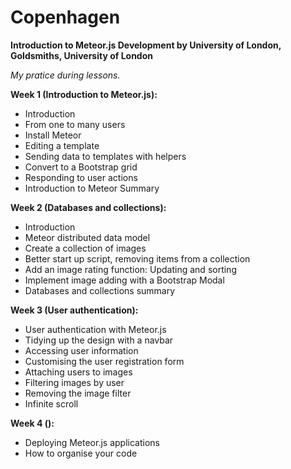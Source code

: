 # **Copenhagen**

**Introduction to Meteor.js Development
by University of London, Goldsmiths, University of London**


*My pratice during lessons.*

**Week 1 (Introduction to Meteor.js):**
- Introduction
- From one to many users
- Install Meteor
- Editing a template
- Sending data to templates with helpers
- Convert to a Bootstrap grid
- Responding to user actions
- Introduction to Meteor Summary

**Week 2 (Databases and collections):**
- Introduction
- Meteor distributed data model
- Create a collection of images
- Better start up script, removing items from a collection
- Add an image rating function: Updating and sorting
- Implement image adding with a Bootstrap Modal
- Databases and collections summary

**Week 3 (User authentication):**
- User authentication with Meteor.js
- Tidying up the design with a navbar
- Accessing user information
- Customising the user registration form
- Attaching users to images
- Filtering images by user
- Removing the image filter
- Infinite scroll

**Week 4 ():**
- Deploying Meteor.js applications
- How to organise your code